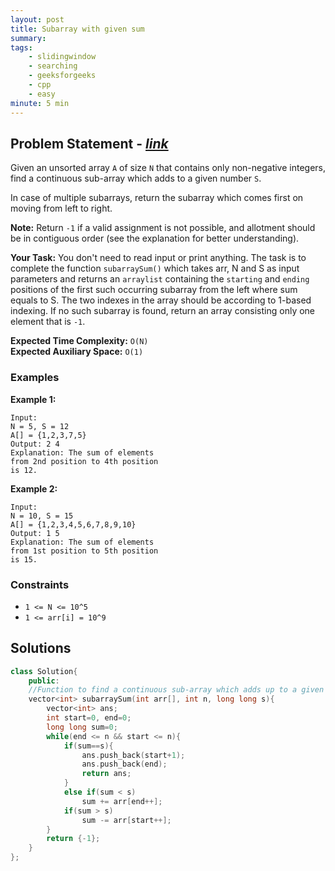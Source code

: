```yaml
---
layout: post
title: Subarray with given sum 
summary:
tags:
    - slidingwindow
    - searching
    - geeksforgeeks
    - cpp
    - easy
minute: 5 min
---
```


## Problem Statement - [*link*](https://practice.geeksforgeeks.org/problems/subarray-with-given-sum-1587115621/1/)  

Given an unsorted array `A` of size `N` that contains only non-negative integers, find a continuous sub-array which adds to a given number `S`.

In case of multiple subarrays, return the subarray which comes first on moving from left to right.

**Note:** Return `-1` if a valid assignment is not possible, and allotment should be in contiguous order (see the explanation for better understanding).

**Your Task:** 
You don't need to read input or print anything. The task is to complete the function `subarraySum()` which takes arr, N and S as input parameters and returns an `arraylist` containing the `starting` and `ending` positions of the first such occurring subarray from the left where sum equals to S. The two indexes in the array should be according to 1-based indexing. If no such subarray is found, return an array consisting only one element that is `-1`.

**Expected Time Complexity:** `O(N)`  
**Expected Auxiliary Space:** `O(1)`

### Examples

**Example 1:**   
```
Input:
N = 5, S = 12
A[] = {1,2,3,7,5}
Output: 2 4
Explanation: The sum of elements 
from 2nd position to 4th position 
is 12.
```

**Example 2:**   
```
Input:
N = 10, S = 15
A[] = {1,2,3,4,5,6,7,8,9,10}
Output: 1 5
Explanation: The sum of elements 
from 1st position to 5th position
is 15.
```

### Constraints

+ `1 <= N <= 10^5`
+ `1 <= arr[i] = 10^9` 

## Solutions

```cpp
class Solution{
    public:
    //Function to find a continuous sub-array which adds up to a given number.
    vector<int> subarraySum(int arr[], int n, long long s){
        vector<int> ans;
        int start=0, end=0;
        long long sum=0;
        while(end <= n && start <= n){
            if(sum==s){
                ans.push_back(start+1);
                ans.push_back(end);
                return ans;
            }
            else if(sum < s)
                sum += arr[end++];
            if(sum > s)
                sum -= arr[start++];
        }
        return {-1};
    }
};
```

